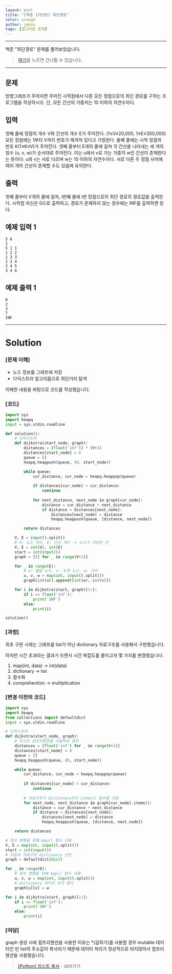 ```yaml
---
layout: post
title: "[백준 1753번] 최단경로"
color: orange
author: janos
tags: [알고리즘 문제]
---
```


---

백준 "최단경로" 문제를 풀어보았습니다.

> [여기](#solution)를 누르면 건너뛸 수 있습니다.

---

## 문제

방향그래프가 주어지면 주어진 시작점에서 다른 모든 정점으로의 최단 경로를 구하는 프로그램을 작성하시오. 단, 모든 간선의 가중치는 10 이하의 자연수이다.

## 입력

첫째 줄에 정점의 개수 V와 간선의 개수 E가 주어진다. (1≤V≤20,000, 1≤E≤300,000) 모든 정점에는 1부터 V까지 번호가 매겨져 있다고 가정한다. 둘째 줄에는 시작 정점의 번호 K(1≤K≤V)가 주어진다. 셋째 줄부터 E개의 줄에 걸쳐 각 간선을 나타내는 세 개의 정수 (u, v, w)가 순서대로 주어진다. 이는 u에서 v로 가는 가중치 w인 간선이 존재한다는 뜻이다. u와 v는 서로 다르며 w는 10 이하의 자연수이다. 서로 다른 두 정점 사이에 여러 개의 간선이 존재할 수도 있음에 유의한다.

## 출력

첫째 줄부터 V개의 줄에 걸쳐, i번째 줄에 i번 정점으로의 최단 경로의 경로값을 출력한다. 시작점 자신은 0으로 출력하고, 경로가 존재하지 않는 경우에는 INF를 출력하면 된다.

## 예제 입력 1

```
5 6
1
5 1 1
1 2 2
1 3 3
2 3 4
2 4 5
3 4 6
```

## 예제 출력 1

```
0
2
3
7
INF
```

---

# Solution

### [문제 이해]

- 노드 정보를 그래프에 저장
- 다익스트라 알고리즘으로 최단거리 탐색

이해한 내용을 바탕으로 코드를 작성했습니다.

### [코드]

```python
import sys
import heapq
input = sys.stdin.readline

def solution():
    # 다익스트라
    def dijkstra(start_node, graph):
        distances = [float('inf')] * (V+1)
        distances[start_node] = 0
        queue = []
        heapq.heappush(queue, (0, start_node))

        while queue:
            cur_distance, cur_node = heapq.heappop(queue)
            
            if distances[cur_node] < cur_distance:
                continue
            
            for next_distance, next_node in graph[cur_node]:
                distance = cur_distance + next_distance
                if distance < distances[next_node]:
                    distances[next_node] = distance
                    heapq.heappush(queue, [distance, next_node])

        return distances

    V, E = input().split()
    # V: 노드 개수, E: 간선 개수 -> 노드가 이어진 선
    V, E = int(V), int(E)
    start = int(input())
    graph = [[] for _ in range(V+1)]

    for _ in range(E):
        # u: 출발 노드, v: 도착 노드, w: 거리
        u, v, w = map(int, input().split())
        graph[int(u)].append([int(w), int(v)])

    for i in dijkstra(start, graph)[1:]:
        if i == float('inf'):
            print('INF')
        else:
            print(i)

solution()
```

### [과정]

최초 구현 시에는 그래프를 list가 아닌 dictionary 자료구조를 사용해서 구현했습니다.

하지만 시간 초과라는 결과가 뜨면서 시간 복잡도를 줄이고자 몇 가지를 변경했습니다.

1. map(int, data) → int(data)
2. dictionary → list
3. 함수화
4. comprehention → multiplication

### [변경 이전의 코드]

```python
import sys
import heapq
from collections import defaultdict
input = sys.stdin.readline

# 다익스트라
def dijkstra(start_node, graph):
    # 리스트 컴프리헨션을 사용하여 정의
    distances = [float('inf') for _ in range(V+1)]
    distances[start_node] = 0
    queue = []
    heapq.heappush(queue, (0, start_node))

    while queue:
        cur_distance, cur_node = heapq.heappop(queue)
        
        if distances[cur_node] < cur_distance:
            continue
        
        # 자료구조가 dictionary라서 items() 함수를 사용
        for next_node, next_distance in graph[cur_node].items():
            distance = cur_distance + next_distance
            if distance < distances[next_node]:
                distances[next_node] = distance
                heapq.heappush(queue, [distance, next_node])

    return distances

# 정수 변환을 위해 map() 함수 사용
V, E = map(int, input().split())
start = int(input())
# 처음의 자료구조 dictionary 선언
graph = defaultdict(dict)

for _ in range(E):
    # 정수 변환을 위해 map() 함수 사용
    u, v, w = map(int, input().split())
    # dictionary 데이터 추가 형식
    graph[u][v] = w

for i in dijkstra(start, graph)[1:]:
    if i == float('inf'):
        print('INF')
    else:
        print(i)
```

### [여담]

graph 생성 시에 컴프리헨션을 사용한 이유는 *(곱하기)를 사용할 경우 mutable 데이터인 빈 list의 주소값이 복사되기 때문에 데이터 처리가 정상적으로 되지않아서 컴프리헨션을 사용했습니다.

> [[Python] 리스트 복사](https://jeon-repo.github.io/2021/08/25/%EB%A6%AC%EC%8A%A4%ED%8A%B8-%EB%B3%B5%EC%82%AC.html) - 보러가기